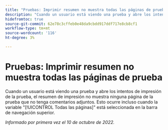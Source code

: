 ```yaml
---
title: "Pruebas: Imprimir resumen no muestra todas las páginas de prueba"
description: "Cuando un usuario está viendo una prueba y abre los intentos de impresión, el resumen de impresión no muestra páginas de la prueba que no tengan comentarios adjuntos. Esto ocurre incluso cuando la opción All pages está seleccionada en la barra de navegación superior."
hidefromtoc: true
source-git-commit: 62e78c3cffeb0e48da9cbdd917ddf717e8cb8cf1
workflow-type: tm+mt
source-wordcount: '116'
ht-degree: 3%

---
```



# Pruebas: Imprimir resumen no muestra todas las páginas de prueba

<!--This article is on both WF and WFP TOCs-->

Cuando un usuario está viendo una prueba y abre los intentos de impresión de la prueba, el resumen de impresión no muestra ninguna página de la prueba que no tenga comentarios adjuntos. Esto ocurre incluso cuando la variable &quot;[!UICONTROL Todas las páginas]&quot; está seleccionada en la barra de navegación superior.

_Informado por primera vez el 10 de octubre de 2022._

